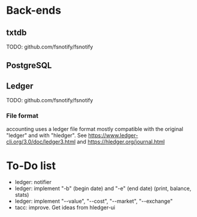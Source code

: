 # Back-ends

## txtdb

TODO: github.com/fsnotify/fsnotify

## PostgreSQL

## Ledger

TODO: github.com/fsnotify/fsnotify

### File format

accounting uses a ledger file format mostly compatible with the original "ledger" and with "hledger".
See https://www.ledger-cli.org/3.0/doc/ledger3.html and https://hledger.org/journal.html

# To-Do list
  + ledger: notifier
  + ledger: implement "-b" (begin date) and "-e" (end date) (print, balance, stats)
  + ledger: implement "--value", "--cost", "--market", "--exchange"
  + tacc: improve.  Get ideas from hledger-ui
